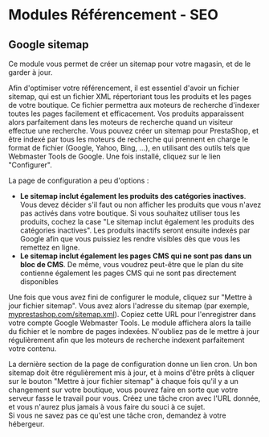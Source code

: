 # Modules Référencement - SEO

## Google sitemap <a href="#modulesreferencement-seo-googlesitemap" id="modulesreferencement-seo-googlesitemap"></a>

Ce module vous permet de créer un sitemap pour votre magasin, et de le garder à jour.

Afin d'optimiser votre référencement, il est essentiel d'avoir un fichier sitemap, qui est un fichier XML répertoriant tous les produits et les pages de votre boutique. Ce fichier permettra aux moteurs de recherche d'indexer toutes les pages facilement et efficacement. Vos produits apparaissent alors parfaitement dans les moteurs de recherche quand un visiteur effectue une recherche. Vous pouvez créer un sitemap pour PrestaShop, et être indexé par tous les moteurs de recherche qui prennent en charge le format de fichier (Google, Yahoo, Bing, ...), en utilisant des outils tels que Webmaster Tools de Google. Une fois installé, cliquez sur le lien "Configurer".

La page de configuration a peu d'options :

* **Le sitemap inclut également les produits des catégories inactives**. Vous devez décider s'il faut ou non afficher les produits que vous n'avez pas activés dans votre boutique. Si vous souhaitez utiliser tous les produits, cochez la case "Le sitemap inclut également les produits des catégories inactives". Les produits inactifs seront ensuite indexés par Google afin que vous puissiez les rendre visibles dès que vous les remettez en ligne.
* **Le sitemap inclut également les pages CMS qui ne sont pas dans un bloc de CMS**. De même, vous voudrez peut-être que le plan du site contienne également les pages CMS qui ne sont pas directement disponibles

Une fois que vous avez fini de configurer le module, cliquez sur "Mettre à jour fichier sitemap". Vous avez alors l'adresse du sitemap (par exemple, [myprestashop.com/sitemap.xml](http://myprestashop.com/sitemap.xml)). Copiez cette URL pour l'enregistrer dans votre compte Google Webmaster Tools. Le module affichera alors la taille du fichier et le nombre de pages indexées. N'oubliez pas de le mettre à jour régulièrement afin que les moteurs de recherche indexent parfaitement votre contenu.

La dernière section de la page de configuration donne un lien cron. Un bon sitemap doit être régulièrement mis à jour, et à moins d'être prêts à cliquer sur le bouton "Mettre à jour fichier sitemap" à chaque fois qu'il y a un changement sur votre boutique, vous pouvez faire en sorte que votre serveur fasse le travail pour vous. Créez une tâche cron avec l'URL donnée, et vous n'aurez plus jamais à vous faire du souci à ce sujet.\
&#x20;Si vous ne savez pas ce qu'est une tâche cron, demandez à votre hébergeur.
